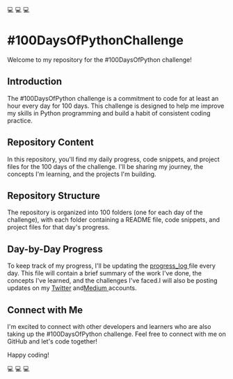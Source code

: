 💻 💻 💻 <h1>#100DaysOfPythonChallenge</h1>
<p>Welcome to my repository for the #100DaysOfPython challenge!</p>
<h2> Introduction</h2>
<p>The #100DaysOfPython challenge is a commitment to code for at least an hour every day for 100 days. This challenge is designed to help me improve my skills in Python programming and build a habit of consistent coding practice.</p>
<h2>Repository Content</h2>
<p>In this repository, you'll find my daily progress, code snippets, and project files for the 100 days of the challenge. I'll be sharing my journey, the concepts I'm learning, and the projects I'm building.</p>
<h2>Repository Structure</h2>
<p>The repository is organized into 100 folders (one for each day of the challenge), with each folder containing a README file, code snippets, and project files for that day's progress.</p>
<h2>Day-by-Day Progress</h2>
<p>To keep track of my progress, I'll be updating the  <a href="https://github.com/LearnerAnuja/100-days-of-python/blob/main/progress_log.md">progress_log </a> file every day. This file will contain a brief summary of the work I've done, the concepts I've learned, and the challenges I've faced.I will also be posting updates on my <a href="https://twitter.com/home">Twitter</a> and<a href="https://medium.com/@LearnerAnuja" >Medium </a>accounts.</p>
<h2>Connect with Me</h2>
<p>I'm excited to connect with other developers and learners who are also taking up the #100DaysOfPython challenge. Feel free to connect with me on GitHub and let's code together!</p>
<p>Happy coding!</p>
💻 💻 💻

